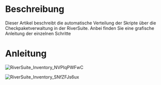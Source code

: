 # Beschreibung

Dieser Artikel beschreibt die automatische Verteilung der Skripte über die Checkpaketverwaltung in der RiverSuite. Anbei finden Sie eine grafische Anleitung der einzelnen Schritte

# Anleitung

![RiverSuite_Inventory_NVPIqPWFwC](https://user-images.githubusercontent.com/119604651/208191048-fe789c13-5868-4915-bfda-94876c889d20.png)

![RiverSuite_Inventory_SNfZFJs6ux](https://user-images.githubusercontent.com/119604651/208192262-0baf0af6-b786-4b2a-8455-1c067e60bb74.png)
